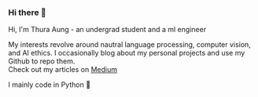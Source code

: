 ### Hi there 👋

Hi, I'm Thura Aung - an undergrad student and a ml engineer 

My interests revolve around nautral language processing, computer vision, and AI ethics. I occasionally blog about my personal projects and use my Github to repo them. 
<br/>
Check out my articles on [Medium](thuraaung-ai.medium.com)

I mainly code in Python 🐍

